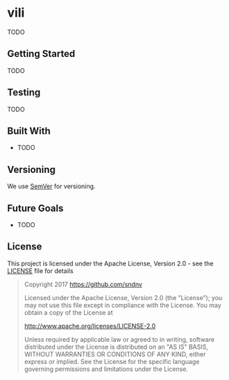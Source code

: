 # vili
TODO

## Getting Started
TODO

## Testing
TODO

## Built With
* TODO

## Versioning
We use [SemVer](http://semver.org/) for versioning.

## Future Goals
- TODO

## License
This project is licensed under the Apache License, Version 2.0 - see the [LICENSE](LICENSE) file for details

> Copyright 2017 https://github.com/sndnv
>
> Licensed under the Apache License, Version 2.0 (the "License");
> you may not use this file except in compliance with the License.
> You may obtain a copy of the License at
>
> http://www.apache.org/licenses/LICENSE-2.0
>
> Unless required by applicable law or agreed to in writing, software
> distributed under the License is distributed on an "AS IS" BASIS,
> WITHOUT WARRANTIES OR CONDITIONS OF ANY KIND, either express or implied.
> See the License for the specific language governing permissions and
> limitations under the License.